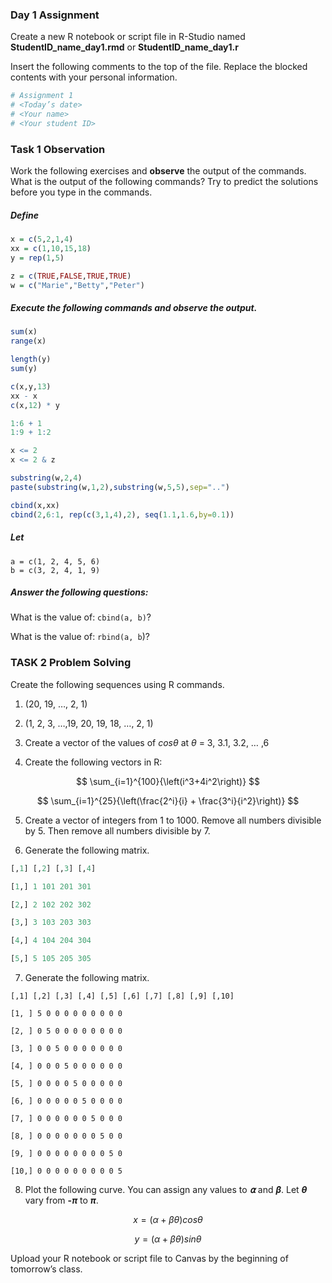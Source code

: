 ### Day 1 Assignment

Create a new R notebook or script file in R-Studio named **StudentID_name_day1.rmd** or **StudentID_name_day1.r** 

Insert the following comments to the top of the file. Replace the blocked contents with your personal information.

```R
# Assignment 1
# <Today’s date>
# <Your name>
# <Your student ID>
```

### **Task 1** Observation

Work the following exercises and **observe** the output of the commands. What is the output of the following commands? Try to predict the solutions before you type in the commands. 

##### Define

```R
x = c(5,2,1,4)
xx = c(1,10,15,18)
y = rep(1,5)

z = c(TRUE,FALSE,TRUE,TRUE)
w = c("Marie","Betty","Peter") 
```

##### **Execute** the following commands and **observe** the output.

```R
sum(x) 
range(x)

length(y)
sum(y)

c(x,y,13)
xx - x
c(x,12) * y

1:6 + 1
1:9 + 1:2

x <= 2
x <= 2 & z 

substring(w,2,4) 
paste(substring(w,1,2),substring(w,5,5),sep="..")

cbind(x,xx)
cbind(2,6:1, rep(c(3,1,4),2), seq(1.1,1.6,by=0.1))
```

##### Let

```
a = c(1, 2, 4, 5, 6)
b = c(3, 2, 4, 1, 9)
```

##### Answer the following questions:

 What is the value of: `cbind(a, b)`?

 What is the value of: `rbind(a, b`)?

### **TASK 2 Problem Solving**

Create the following sequences using R commands.

1. (20, 19, …, 2, 1)

2. (1, 2, 3, …,19, 20, 19, 18, …, 2, 1) 

3. Create a vector of the values of $cos \theta$ at $\theta$ = 3, 3.1, 3.2, … ,6

4. Create the following vectors in R:

$$
\sum_{i=1}^{100}{\left(i^3+4i^2\right)}
$$

$$
\sum_{i=1}^{25}{\left(\frac{2^i}{i} + \frac{3^i}{i^2}\right)}
$$

5. Create a vector of integers from 1 to 1000. Remove all numbers divisible by 5. Then remove all numbers divisible by 7.

6. Generate the following matrix.

```r
[,1] [,2] [,3] [,4]

[1,] 1 101 201 301

[2,] 2 102 202 302

[3,] 3 103 203 303

[4,] 4 104 204 304

[5,] 5 105 205 305
```

7. Generate the following matrix.

```
[,1] [,2] [,3] [,4] [,5] [,6] [,7] [,8] [,9] [,10]

[1, ] 5 0 0 0 0 0 0 0 0 0

[2, ] 0 5 0 0 0 0 0 0 0 0

[3, ] 0 0 5 0 0 0 0 0 0 0

[4, ] 0 0 0 5 0 0 0 0 0 0

[5, ] 0 0 0 0 5 0 0 0 0 0

[6, ] 0 0 0 0 0 5 0 0 0 0

[7, ] 0 0 0 0 0 0 5 0 0 0

[8, ] 0 0 0 0 0 0 0 5 0 0

[9, ] 0 0 0 0 0 0 0 0 5 0

[10,] 0 0 0 0 0 0 0 0 0 5
```

8. Plot the following curve. You can assign any values to ***⍺*** and ***β***. Let ***θ*** vary from **-*π*** to ***π***. 

$$
x = (\alpha + \beta\theta)cos \theta 
$$

$$
y = (\alpha + \beta\theta)sin \theta
$$

Upload your R notebook or script file to Canvas by the beginning of tomorrow’s class.